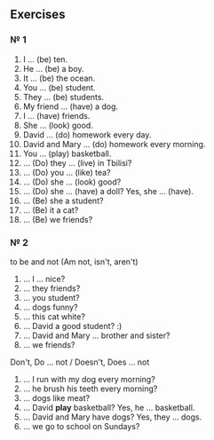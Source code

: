 
## Exercises

### № 1

1. I ... (be) ten.
2. He ... (be) a boy.
3. It ... (be) the ocean.
4. You ... (be) student.
5. They ... (be) students.
6. My friend ... (have) a dog.
8. I ... (have) friends.
9. She ... (look) good.
10. David ... (do) homework every day.
11. David and Mary ... (do) homework every morning.
12. You ... (play) basketball.
13. ... (Do) they ... (live) in Tbilisi?
14. ... (Do) you ... (like) tea?
15. ... (Do) she ... (look) good?
1. ... (Do) she ... (have) a doll? Yes, she ... (have). 
16. ... (Be) she a student?
17. ... (Be) it a cat?
18. ... (Be) we friends?

### № 2

to be and not (Am not, isn't, aren't)

1. ... I ... nice?
2. ... they friends?
3. ... you student?
4. ... dogs funny?
5. ... this cat white?
6. ... David a good student? :)
7. ... David and Mary ... brother and sister?
8. ... we friends?

Don't, Do ... not / Doesn't, Does ... not

1. ... I run with my dog every morning?
2. ... he brush his teeth every morning?
3. ... dogs like meat?
4. ... David **play** basketball? Yes, he ... basketball.
5. ... David and Mary have dogs? Yes, they ... dogs.
6. ... we go to school on Sundays?

